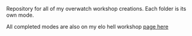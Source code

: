 Repository for all of my overwatch workshop creations.
Each folder is its own mode.

All completed modes are also on my elo hell workshop [page here](https://workshop.elohell.gg/user/pA0X-Rjza)
